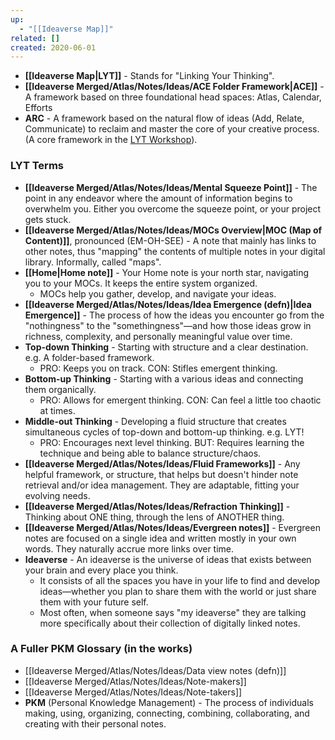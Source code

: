 ```yaml
---
up:
  - "[[Ideaverse Map]]"
related: []
created: 2020-06-01
---
```


- **[[Ideaverse Map|LYT]]** - Stands for "Linking Your Thinking".
- **[[Ideaverse Merged/Atlas/Notes/Ideas/ACE Folder Framework|ACE]]** - A framework based on three foundational head spaces: Atlas, Calendar, Efforts
- **ARC** - A framework based on the natural flow of ideas (Add, Relate, Communicate) to reclaim and master the core of your creative process. (A core framework in the [LYT Workshop](https://linkingyourthinking.com)).

### LYT Terms
- **[[Ideaverse Merged/Atlas/Notes/Ideas/Mental Squeeze Point]]** - The point in any endeavor where the amount of information begins to overwhelm you. Either you overcome the squeeze point, or your project gets stuck.
- **[[Ideaverse Merged/Atlas/Notes/Ideas/MOCs Overview|MOC (Map of Content)]]**, pronounced (EM-OH-SEE) - A note that mainly has links to other notes, thus "mapping" the contents of multiple notes in your digital library. Informally, called "maps".
- **[[Home|Home note]]** - Your Home note is your north star, navigating you to your MOCs. It keeps the entire system organized.
	- MOCs help you gather, develop, and navigate your ideas.
- **[[Ideaverse Merged/Atlas/Notes/Ideas/Idea Emergence (defn)|Idea Emergence]]** - The process of how the ideas you encounter go from the "nothingness" to the "somethingness"—and how those ideas grow in richness, complexity, and personally meaningful value over time.
- **Top-down Thinking** - Starting with structure and a clear destination. e.g. A folder-based framework.
	- PRO: Keeps you on track. CON: Stifles emergent thinking.
- **Bottom-up Thinking** - Starting with a various ideas and connecting them organically. 
	- PRO: Allows for emergent thinking. CON: Can feel a little too chaotic at times. 
- **Middle-out Thinking** - Developing a fluid structure that creates simultaneous cycles of top-down and bottom-up thinking. e.g. LYT!
	- PRO: Encourages next level thinking. BUT: Requires learning the technique and being able to balance structure/chaos. 
- **[[Ideaverse Merged/Atlas/Notes/Ideas/Fluid Frameworks]]** - Any helpful framework, or structure, that helps but doesn't hinder note retrieval and/or idea management. They are adaptable, fitting your evolving needs.
- **[[Ideaverse Merged/Atlas/Notes/Ideas/Refraction Thinking]]** - Thinking about ONE thing, through the lens of ANOTHER thing. 
- **[[Ideaverse Merged/Atlas/Notes/Ideas/Evergreen notes]]** - Evergreen notes are focused on a single idea and written mostly in your own words. They naturally accrue more links over time.
- **Ideaverse** - An ideaverse is the universe of ideas that exists between your brain and every place you think. 
	- It consists of all the spaces you have in your life to find and develop ideas—whether you plan to share them with the world or just share them with your future self. 
	- Most often, when someone says "my ideaverse" they are talking more specifically about their collection of digitally linked notes.

### A Fuller PKM Glossary (in the works)
- [[Ideaverse Merged/Atlas/Notes/Ideas/Data view notes (defn)]]
- [[Ideaverse Merged/Atlas/Notes/Ideas/Note-makers]]
- [[Ideaverse Merged/Atlas/Notes/Ideas/Note-takers]]
- **PKM** (Personal Knowledge Management) - The process of individuals making, using, organizing, connecting, combining, collaborating, and creating with their personal notes.